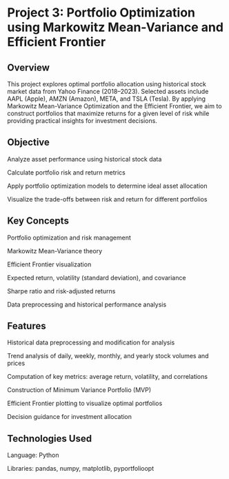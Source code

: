 # Project 3: Portfolio Optimization using Markowitz Mean-Variance and Efficient Frontier
## Overview

This project explores optimal portfolio allocation using historical stock market data from Yahoo Finance (2018–2023). Selected assets include AAPL (Apple), AMZN (Amazon), META, and TSLA (Tesla). By applying Markowitz Mean-Variance Optimization and the Efficient Frontier, we aim to construct portfolios that maximize returns for a given level of risk while providing practical insights for investment decisions.

## Objective

Analyze asset performance using historical stock data

Calculate portfolio risk and return metrics

Apply portfolio optimization models to determine ideal asset allocation

Visualize the trade-offs between risk and return for different portfolios

 ## Key Concepts

Portfolio optimization and risk management

Markowitz Mean-Variance theory

Efficient Frontier visualization

Expected return, volatility (standard deviation), and covariance

Sharpe ratio and risk-adjusted returns

Data preprocessing and historical performance analysis

## Features

Historical data preprocessing and modification for analysis

Trend analysis of daily, weekly, monthly, and yearly stock volumes and prices

Computation of key metrics: average return, volatility, and correlations

Construction of Minimum Variance Portfolio (MVP)

Efficient Frontier plotting to visualize optimal portfolios

Decision guidance for investment allocation

 ## Technologies Used

Language: Python

Libraries: pandas, numpy, matplotlib, pyportfolioopt
